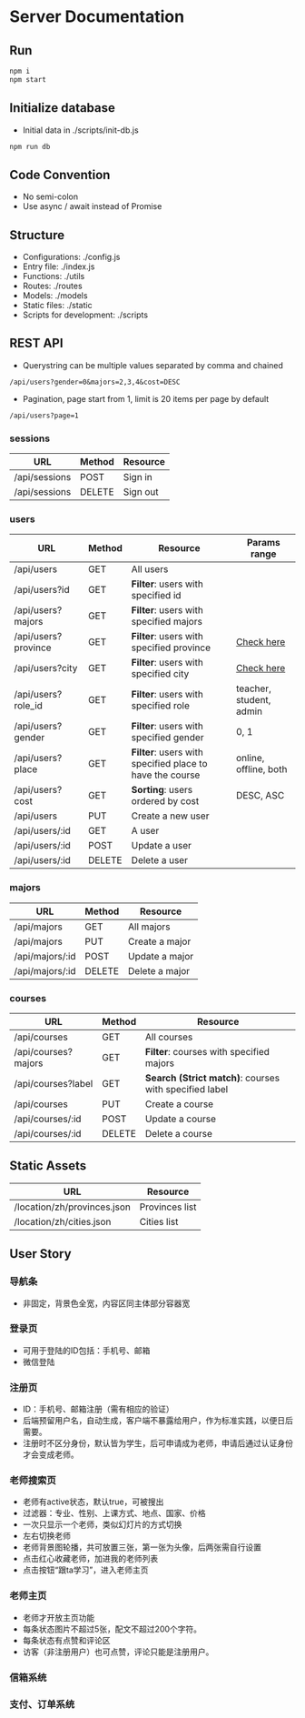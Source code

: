 # Server Documentation

## Run
```js
npm i
npm start
```

## Initialize database
* Initial data in ./scripts/init-db.js
```js
npm run db 
```

## Code Convention
* No semi-colon
* Use async / await instead of Promise

## Structure
* Configurations: ./config.js
* Entry file: ./index.js
* Functions: ./utils
* Routes: ./routes
* Models: ./models
* Static files: ./static
* Scripts for development: ./scripts

## REST API
* Querystring can be multiple values separated by comma and chained
```
/api/users?gender=0&majors=2,3,4&cost=DESC
```
* Pagination, page start from 1, limit is 20 items per page by default
```
/api/users?page=1
```

### sessions
| URL | Method | Resource |
| - | - | - |
| /api/sessions | POST | Sign in |
| /api/sessions | DELETE | Sign out |

### users
| URL | Method | Resource | Params range |
| - | - | - | - |
| /api/users | GET | All users | |
| /api/users?id | GET | **Filter**: users with specified id |  |
| /api/users?majors | GET | **Filter**: users with specified majors |  |
| /api/users?province | GET | **Filter**: users with specified province | [Check here](http://39.104.108.82:3001/location/zh/provinces.json) |
| /api/users?city | GET | **Filter**: users with specified city | [Check here](http://39.104.108.82:3001/location/zh/cities.json) |
| /api/users?role_id | GET | **Filter**: users with specified role | teacher, student, admin |
| /api/users?gender | GET | **Filter**: users with specified gender | 0, 1 |
| /api/users?place | GET | **Filter**: users with specified place to have the course | online, offline, both |
| /api/users?cost | GET | **Sorting**: users ordered by cost | DESC, ASC |
| /api/users | PUT | Create a new user |
| /api/users/:id | GET | A user |
| /api/users/:id | POST | Update a user |
| /api/users/:id | DELETE | Delete a user |


### majors
| URL | Method | Resource |
| - | - | - |
| /api/majors | GET | All majors |
| /api/majors | PUT | Create a major |
| /api/majors/:id | POST | Update a major |
| /api/majors/:id | DELETE | Delete a major |

### courses
| URL | Method | Resource |
| - | - | - |
| /api/courses | GET | All courses |
| /api/courses?majors | GET | **Filter**: courses with specified majors |
| /api/courses?label | GET | **Search (Strict match)**: courses with specified label |
| /api/courses | PUT | Create a course |
| /api/courses/:id | POST | Update a course |
| /api/courses/:id | DELETE | Delete a course |

## Static Assets
| URL | Resource |
| - | - |
| /location/zh/provinces.json | Provinces list |
| /location/zh/cities.json | Cities list |


## User Story
### 导航条
* 非固定，背景色全宽，内容区同主体部分容器宽

### 登录页
* 可用于登陆的ID包括：手机号、邮箱
* 微信登陆

### 注册页
* ID：手机号、邮箱注册（需有相应的验证）
* 后端预留用户名，自动生成，客户端不暴露给用户，作为标准实践，以便日后需要。
* 注册时不区分身份，默认皆为学生，后可申请成为老师，申请后通过认证身份才会变成老师。

### 老师搜索页
* 老师有active状态，默认true，可被搜出
* 过滤器：专业、性别、上课方式、地点、国家、价格
* 一次只显示一个老师，类似幻灯片的方式切换
* 左右切换老师
* 老师背景图轮播，共可放置三张，第一张为头像，后两张需自行设置
* 点击红心收藏老师，加进我的老师列表
* 点击按钮“跟ta学习”，进入老师主页

### 老师主页
* 老师才开放主页功能
* 每条状态图片不超过5张，配文不超过200个字符。
* 每条状态有点赞和评论区
* 访客（非注册用户）也可点赞，评论只能是注册用户。

### 信箱系统

### 支付、订单系统
